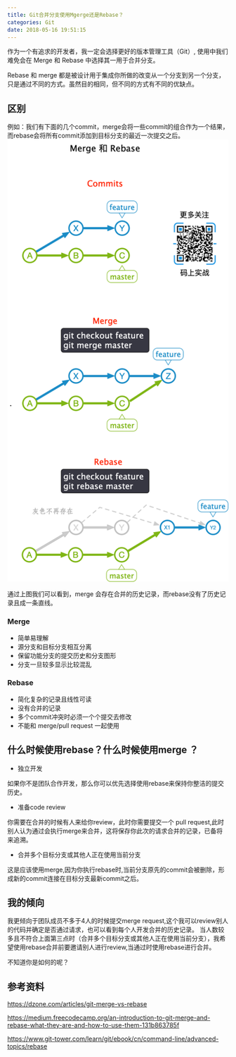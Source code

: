 ```yaml
---
title: Git合并分支使用Mgerge还是Rebase？
categories: Git
date: 2018-05-16 19:51:15
---
```


作为一个有追求的开发者，我一定会选择更好的版本管理工具（Git）, 使用中我们难免会在 Merge 和 Rebase 中选择其一用于合并分支。

<!-- more -->

Rebase 和 merge 都是被设计用于集成你所做的改变从一个分支到另一个分支，只是通过不同的方式。虽然目的相同，但不同的方式有不同的优缺点。

## 区别
例如：我们有下面的几个commit，merge会将一些commit的组合作为一个结果，而rebase会将所有commit添加到目标分支的最近一次提交之后。
![merge vs rebase](images/merge%20vs%20rebase.png)

通过上图我们可以看到，merge 会存在合并的历史记录，而rebase没有了历史记录且成一条直线。

### Merge

- 简单易理解
- 源分支和目标分支相互分离
- 保留功能分支的提交历史和分支图形
- 分支一旦较多显示比较混乱

### Rebase

- 简化复杂的记录且线性可读
- 没有合并的记录
- 多个commit冲突时必须一个个提交去修改
- 不能和 merge/pull request 一起使用

## 什么时候使用rebase？什么时候使用merge ？

- 独立开发

如果你不是团队合作开发，那么你可以优先选择使用rebase来保持你整洁的提交历史。

- 准备code review

你需要在合并的时候有人来给你review，此时你需要提交一个 pull request,此时别人认为通过会执行merge来合并，这将保存你此次的请求合并的记录，已备将来追溯。

- 合并多个目标分支或其他人正在使用当前分支

这是应该使用merge,因为你执行rebase时,当前分支原先的commit会被删除，形成新的commit连接在目标分支最新commit之后。

## 我的倾向

我更倾向于团队成员不多于4人的时候提交merge request,这个我可以review别人的代码并确定是否通过请求，也可以看到每个人开发合并的历史记录。
当人数较多且不符合上面第三点时（合并多个目标分支或其他人正在使用当前分支），我希望使用rebase合并前要邀请别人进行review,当通过时使用rebase进行合并。

不知道你是如何的呢？

## 参考资料

https://dzone.com/articles/git-merge-vs-rebase

https://medium.freecodecamp.org/an-introduction-to-git-merge-and-rebase-what-they-are-and-how-to-use-them-131b863785f

https://www.git-tower.com/learn/git/ebook/cn/command-line/advanced-topics/rebase